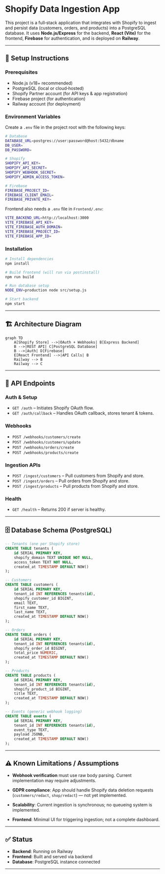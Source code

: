 # Shopify Data Ingestion App

This project is a full‑stack application that integrates with Shopify to ingest and persist data (customers, orders, and products) into a PostgreSQL database. It uses **Node.js/Express** for the backend, **React (Vite)** for the frontend, **Firebase** for authentication, and is deployed on **Railway**.

---

## 🚀 Setup Instructions

### Prerequisites

- Node.js (v18+ recommended)
- PostgreSQL (local or cloud‑hosted)
- Shopify Partner account (for API keys & app registration)
- Firebase project (for authentication)
- Railway account (for deployment)

### Environment Variables

Create a `.env` file in the project root with the following keys:

```bash
# Database
DATABASE_URL=postgres://user:password@host:5432/dbname
DB_USER=
DB_PASSWORD=

# Shopify
SHOPIFY_API_KEY=
SHOPIFY_API_SECRET=
SHOPIFY_WEBHOOK_SECRET=
SHOPIFY_ADMIN_ACCESS_TOKEN=

# Firebase
FIREBASE_PROJECT_ID=
FIREBASE_CLIENT_EMAIL=
FIREBASE_PRIVATE_KEY=
```

Frontend also needs a `.env` file in `Frontend/.env`:

```bash
VITE_BACKEND_URL=http://localhost:3000
VITE_FIREBASE_API_KEY=
VITE_FIREBASE_AUTH_DOMAIN=
VITE_FIREBASE_PROJECT_ID=
VITE_FIREBASE_APP_ID=
```

### Installation

```bash
# Install dependencies
npm install

# Build frontend (will run via postinstall)
npm run build

# Run database setup
NODE_ENV=production node src/setup.js

# Start backend
npm start
```

---

## 🏗 Architecture Diagram

```mermaid
graph TD
    A[Shopify Store] -->|OAuth + Webhooks| B[Express Backend]
    B -->|REST API| C[PostgreSQL Database]
    B -->|Auth| D[Firebase]
    E[React Frontend] -->|API Calls| B
    Railway --> B
    Railway --> C
```

---

## 📡 API Endpoints

### Auth & Setup

- `GET /auth` – Initiates Shopify OAuth flow.
- `GET /auth/callback` – Handles OAuth callback, stores tenant & tokens.

### Webhooks

- `POST /webhooks/customers/create`
- `POST /webhooks/customers/update`
- `POST /webhooks/orders/create`
- `POST /webhooks/products/create`

### Ingestion APIs

- `POST /ingest/customers` – Pull customers from Shopify and store.
- `POST /ingest/orders` – Pull orders from Shopify and store.
- `POST /ingest/products` – Pull products from Shopify and store.

### Health

- `GET /health` – Returns 200 if server is healthy.

---

## 🗄 Database Schema (PostgreSQL)

```sql
-- Tenants (one per Shopify store)
CREATE TABLE tenants (
    id SERIAL PRIMARY KEY,
    shopify_domain TEXT UNIQUE NOT NULL,
    access_token TEXT NOT NULL,
    created_at TIMESTAMP DEFAULT NOW()
);

-- Customers
CREATE TABLE customers (
    id SERIAL PRIMARY KEY,
    tenant_id INT REFERENCES tenants(id),
    shopify_customer_id BIGINT,
    email TEXT,
    first_name TEXT,
    last_name TEXT,
    created_at TIMESTAMP DEFAULT NOW()
);

-- Orders
CREATE TABLE orders (
    id SERIAL PRIMARY KEY,
    tenant_id INT REFERENCES tenants(id),
    shopify_order_id BIGINT,
    total_price NUMERIC,
    created_at TIMESTAMP DEFAULT NOW()
);

-- Products
CREATE TABLE products (
    id SERIAL PRIMARY KEY,
    tenant_id INT REFERENCES tenants(id),
    shopify_product_id BIGINT,
    title TEXT,
    created_at TIMESTAMP DEFAULT NOW()
);

-- Events (generic webhook logging)
CREATE TABLE events (
    id SERIAL PRIMARY KEY,
    tenant_id INT REFERENCES tenants(id),
    event_type TEXT,
    payload JSONB,
    created_at TIMESTAMP DEFAULT NOW()
);
```

---

## ⚠ Known Limitations / Assumptions

- **Webhook verification** must use raw body parsing. Current implementation may require adjustments.

- **GDPR compliance**: App should handle Shopify data deletion requests (`customers/redact`, `shop/redact`) — not yet implemented.

- **Scalability**: Current ingestion is synchronous; no queueing system is implemented.

- **Frontend**: Minimal UI for triggering ingestion; not a complete dashboard.

---

## ✅ Status

- **Backend**: Running on Railway
- **Frontend**: Built and served via backend
- **Database**: PostgreSQL instance connected

---

